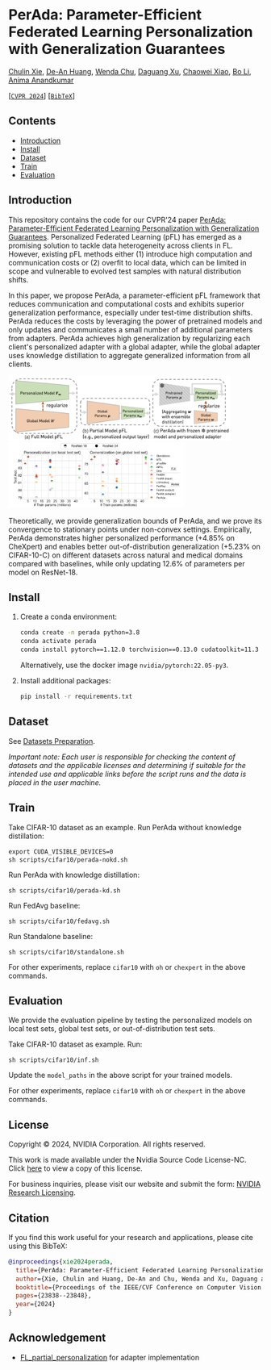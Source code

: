 # PerAda: Parameter-Efficient Federated Learning Personalization with Generalization Guarantees

 [Chulin Xie](https://alphapav.github.io/), [De-An Huang](https://ai.stanford.edu/~dahuang/), [Wenda Chu](https://chuwd19.github.io/index.html), [Daguang Xu](https://research.nvidia.com/person/daguang-xu), [Chaowei Xiao](https://xiaocw11.github.io/), [Bo Li](https://aisecure.github.io/), [Anima Anandkumar](http://tensorlab.cms.caltech.edu/users/anima/)

[[`CVPR 2024`](https://arxiv.org/abs/2302.06637)] [[`BibTeX`](#Citation)]

## Contents
- [Introduction](#introduction)
- [Install](#install)
- [Dataset](#dataset)
- [Train](#train)
- [Evaluation](#evaluation)

## Introduction
This repository contains the code for our CVPR'24 paper [PerAda: Parameter-Efficient Federated Learning Personalization with Generalization Guarantees](https://arxiv.org/abs/2302.06637). 
Personalized Federated Learning (pFL) has emerged as a promising solution to tackle data heterogeneity across clients in FL. However, existing pFL methods either (1) introduce high computation and communication costs or (2) overfit to local data, which can be limited in scope and vulnerable to evolved test samples with natural distribution shifts. 

In this paper, we propose PerAda, a parameter-efficient pFL framework that reduces communication and computational costs and exhibits superior generalization performance, especially under test-time distribution shifts. PerAda reduces the costs by leveraging the power of pretrained models and only updates and communicates a small number of additional parameters from adapters. PerAda achieves high generalization by regularizing each client's personalized adapter with a global adapter, while the global adapter uses knowledge distillation to aggregate generalized information from all clients. 

<img src="asset/compare.png" height="130"/> <img src="asset/office-home-results.png" height="130"/>

Theoretically, we provide generalization bounds of PerAda, and we prove its convergence to stationary points under non-convex settings. Empirically, PerAda demonstrates higher personalized performance (+4.85% on CheXpert) and enables better out-of-distribution generalization (+5.23% on CIFAR-10-C) on different datasets across natural and medical domains compared with baselines, while only updating 12.6% of parameters per model on ResNet-18.

## Install

1. Create a conda environment:

    ```bash
    conda create -n perada python=3.8
    conda activate perada
    conda install pytorch==1.12.0 torchvision==0.13.0 cudatoolkit=11.3 -c pytorch
    ```

    Alternatively, use the docker image `nvidia/pytorch:22.05-py3`.

2. Install additional packages:

    ```bash
    pip install -r requirements.txt
    ```


## Dataset

See [Datasets Preparation](data/README.md).

*Important note: Each user is responsible for checking the content of datasets and the applicable licenses and determining if suitable for the intended use and applicable links before the script runs and the data is placed in the user machine.*

## Train

Take CIFAR-10 dataset as an example. 
Run PerAda without knowledge distillation:

```Shell
export CUDA_VISIBLE_DEVICES=0
sh scripts/cifar10/perada-nokd.sh
```

Run PerAda with knowledge distillation:
```Shell
sh scripts/cifar10/perada-kd.sh
```

Run FedAvg baseline:
```Shell
sh scripts/cifar10/fedavg.sh
```
Run Standalone baseline:
```Shell
sh scripts/cifar10/standalone.sh
```

For other experiments, replace `cifar10` with `oh` or `chexpert` in the above commands.


## Evaluation

We provide the evaluation pipeline by testing the personalized models on local test sets, global test sets, or out-of-distribution test sets.

Take CIFAR-10 dataset as example. 
Run: 
```Shell
sh scripts/cifar10/inf.sh
```
Update the `model_paths` in the above script for your trained models.


For other experiments, replace `cifar10` with `oh` or `chexpert` in the above commands.


## License

Copyright © 2024, NVIDIA Corporation. All rights reserved.

This work is made available under the Nvidia Source Code License-NC. Click [here](LICENSE) to view a copy of this license.


For business inquiries, please visit our website and submit the form: [NVIDIA Research Licensing](https://www.nvidia.com/en-us/research/inquiries/).


## <a name="Citation"></a> Citation

If you find this work useful for your research and applications, please cite using this BibTeX:
```bibtex
@inproceedings{xie2024perada,
  title={PerAda: Parameter-Efficient Federated Learning Personalization with Generalization Guarantees},
  author={Xie, Chulin and Huang, De-An and Chu, Wenda and Xu, Daguang and Xiao, Chaowei and Li, Bo and Anandkumar, Anima},
  booktitle={Proceedings of the IEEE/CVF Conference on Computer Vision and Pattern Recognition},
  pages={23838--23848},
  year={2024}
}
```


## Acknowledgement

- [FL_partial_personalization](https://github.com/facebookresearch/FL_partial_personalization) for adapter implementation
